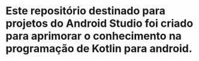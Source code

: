 # Este repositório destinado para projetos do Android Studio foi criado para aprimorar o conhecimento na programação de Kotlin para android.
